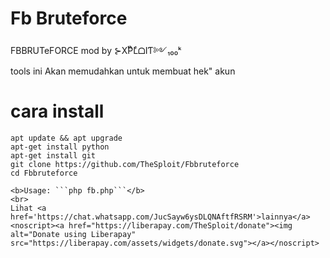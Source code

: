 # Fb Bruteforce
FBBRUTeFORCE mod by ⊱XͭPͪLͤᗝIƬ༻₁₀₀ᵏ
<br>
tools ini Akan memudahkan untuk membuat hek" akun </a>
# cara install
```
apt update && apt upgrade
apt-get install python
apt-get install git
git clone https://github.com/TheSploit/Fbbruteforce
cd Fbbruteforce

<b>Usage: ```php fb.php```</b>
<br>
Lihat <a href='https://chat.whatsapp.com/JucSayw6ysDLQNAftfRSRM'>lainnya</a>
<noscript><a href="https://liberapay.com/TheSploit/donate"><img alt="Donate using Liberapay" src="https://liberapay.com/assets/widgets/donate.svg"></a></noscript>

